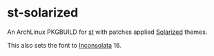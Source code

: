 # st-solarized

An ArchLinux PKGBUILD for [st][1] with patches applied [Solarized][2] themes.

This also sets the font to [Inconsolata][3] 16.

[1]: http://st.suckless.org/
[2]: http://ethanschoonover.com/solarized
[3]: http://www.levien.com/type/myfonts/inconsolata.html

